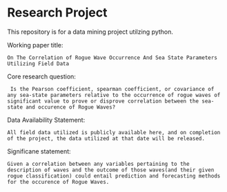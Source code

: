 # Research Project
This repository is for a data mining project utilzing python.

Working paper title:

    On The Correlation of Rogue Wave Occurrence And Sea State Parameters Utilizing Field Data


Core research question:

     Is the Pearson coefficient, spearman coefficient, or covariance of any sea-state parameters relative to the occurrence of rogue waves of significant value to prove or disprove correlation between the sea-state and occurence of Rogue Waves?


Data Availability Statement:

    All field data utilized is publicly available here, and on completion of the project, the data utilized at that date will be released.


Significane statement:

    Given a correlation between any variables pertaining to the description of waves and the outcome of those waves(and their given rogue classification) could entail prediction and forecasting methods for the occurence of Rogue Waves.
